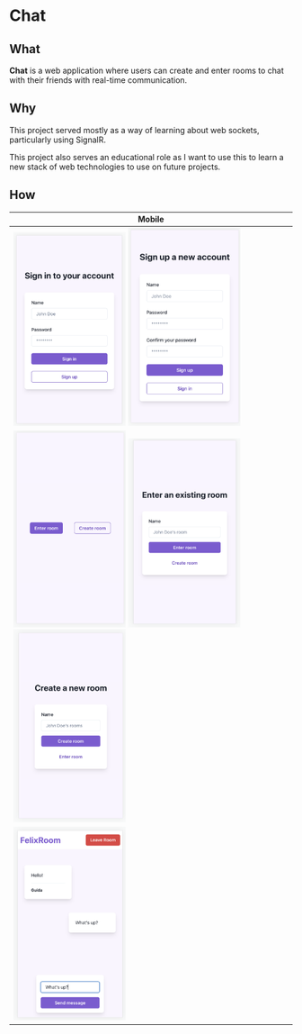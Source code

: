 # Chat

## What

**Chat** is a web application where users can create and enter rooms to chat with their friends with real-time communication.

## Why

This project served mostly as a way of learning about web sockets, particularly using SignalR.

This project also serves an educational role as I want to use this to learn a new stack of web technologies to use on future projects.

## How

| Mobile                                                                                                                                                                                        |
| --------------------------------------------------------------------------------------------------------------------------------------------------------------------------------------------- |
| <img src="https://github.com/felix2000jp/chat-app/blob/main/images/sign-in.png" width="200" /> <img src="https://github.com/felix2000jp/chat-app/blob/main/images/sign-up.png" width="200" /> |
| <img src="https://github.com/felix2000jp/chat-app/blob/main/images/home.png" width="200" /> <img src="https://github.com/felix2000jp/chat-app/blob/main/images/enter-room.png" width="200" /> <img src="https://github.com/felix2000jp/chat-app/blob/main/images/create-room.png" width="200" /> |                                                                                                  |
| <img src="https://github.com/felix2000jp/chat-app/blob/main/images/room.png" width="200" /> |                                                                                                        |
